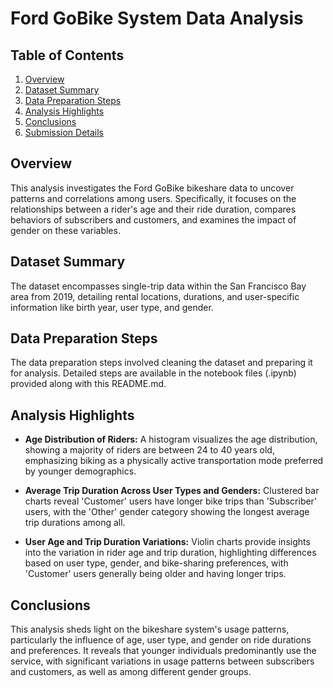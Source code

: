 # Ford GoBike System Data Analysis

## Table of Contents
1. [Overview](#overview)
2. [Dataset Summary](#dataset-summary)
3. [Data Preparation Steps](#data-preparation-steps)
4. [Analysis Highlights](#analysis-highlights)
5. [Conclusions](#conclusions)
6. [Submission Details](#submission-details)

## Overview
This analysis investigates the Ford GoBike bikeshare data to uncover patterns and correlations among users. Specifically, it focuses on the relationships between a rider's age and their ride duration, compares behaviors of subscribers and customers, and examines the impact of gender on these variables.

## Dataset Summary
The dataset encompasses single-trip data within the San Francisco Bay area from 2019, detailing rental locations, durations, and user-specific information like birth year, user type, and gender.

## Data Preparation Steps
The data preparation steps involved cleaning the dataset and preparing it for analysis. Detailed steps are available in the notebook files (.ipynb) provided along with this README.md.

## Analysis Highlights

- **Age Distribution of Riders:** A histogram visualizes the age distribution, showing a majority of riders are between 24 to 40 years old, emphasizing biking as a physically active transportation mode preferred by younger demographics.

- **Average Trip Duration Across User Types and Genders:** Clustered bar charts reveal 'Customer' users have longer bike trips than 'Subscriber' users, with the 'Other' gender category showing the longest average trip durations among all.

- **User Age and Trip Duration Variations:** Violin charts provide insights into the variation in rider age and trip duration, highlighting differences based on user type, gender, and bike-sharing preferences, with 'Customer' users generally being older and having longer trips.

## Conclusions

This analysis sheds light on the bikeshare system's usage patterns, particularly the influence of age, user type, and gender on ride durations and preferences. It reveals that younger individuals predominantly use the service, with significant variations in usage patterns between subscribers and customers, as well as among different gender groups.

